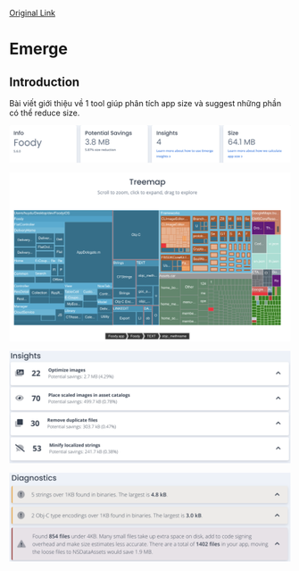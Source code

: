 [Original Link](https://www.emergetools.com/)

# Emerge
## Introduction
Bài viết giới thiệu về 1 tool giúp phân tích app size và suggest những phần có thể reduce size.

![](resources/emerge_1.png)

![](resources/emerge_2.png)

![](resources/emerge_3.png)

![](resources/emerge_4.png)